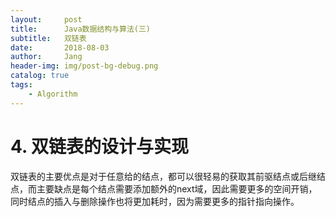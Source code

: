 ```yaml
---
layout:     post
title:      Java数据结构与算法(三)
subtitle:   双链表
date:       2018-08-03
author:     Jang
header-img: img/post-bg-debug.png
catalog: true
tags:
    - Algorithm
---
```


# 4. 双链表的设计与实现<br>
双链表的主要优点是对于任意给的结点，都可以很轻易的获取其前驱结点或后继结点，而主要缺点是每个结点需要添加额外的next域，因此需要更多的空间开销，同时结点的插入与删除操作也将更加耗时，因为需要更多的指针指向操作。
